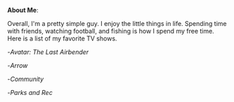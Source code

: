 **About Me**: 

Overall, I'm a pretty simple guy. I enjoy the little things in life. Spending time with friends, watching football, and fishing is how I spend my free time. 
Here is a list of my favorite TV shows.

-*Avatar: The Last Airbender*

-*Arrow*

-*Community*

-*Parks and Rec*
